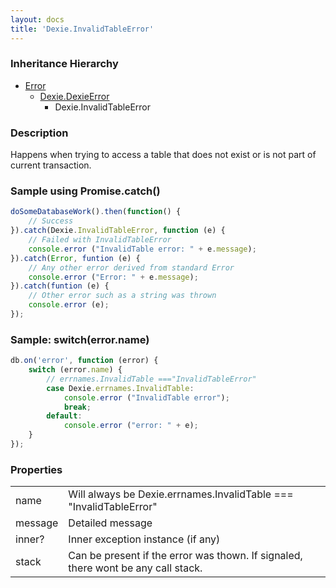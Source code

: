 ```yaml
---
layout: docs
title: 'Dexie.InvalidTableError'
---
```


### Inheritance Hierarchy

* [Error](https://developer.mozilla.org/en-US/docs/Web/JavaScript/Reference/Global_Objects/Error)
  * [Dexie.DexieError](/docs/DexieErrors/DexieError)
    * Dexie.InvalidTableError

### Description 

Happens when trying to access a table that does not exist or is not part of current transaction.

### Sample using Promise.catch()

```javascript
doSomeDatabaseWork().then(function() {
    // Success
}).catch(Dexie.InvalidTableError, function (e) {
    // Failed with InvalidTableError
    console.error ("InvalidTable error: " + e.message);
}).catch(Error, funtion (e) {
    // Any other error derived from standard Error
    console.error ("Error: " + e.message);
}).catch(funtion (e) {
    // Other error such as a string was thrown
    console.error (e);
});
```

### Sample: switch(error.name)

```javascript
db.on('error', function (error) {
    switch (error.name) {
        // errnames.InvalidTable ==="InvalidTableError"
        case Dexie.errnames.InvalidTable:
            console.error ("InvalidTable error");
            break;
        default:
            console.error ("error: " + e);
    }
});
```
### Properties

<table>
<tr><td>name</td><td>Will always be Dexie.errnames.InvalidTable === "InvalidTableError"</td></tr>
<tr><td>message</td><td>Detailed message</td></tr>
<tr><td>inner?</td><td>Inner exception instance (if any)</td></tr>
<tr><td>stack</td><td>Can be present if the error was thown. If signaled, there wont be any call stack.</td></tr>
</table>
